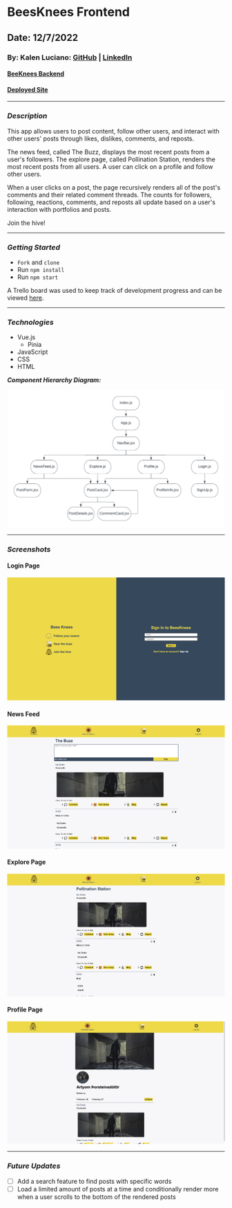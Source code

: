 # BeesKnees Frontend

## Date: 12/7/2022

### By: Kalen Luciano: [GitHub](https://github.com/kalenluciano) | [LinkedIn](https://www.linkedin.com/in/kalenluciano/)

#### [BeeKnees Backend](https://github.com/kalenluciano/bees-knees-backend)

#### [Deployed Site](https://bees-knees-frontend.herokuapp.com)

---

### **_Description_**

This app allows users to post content, follow other users, and interact with other users' posts through likes, dislikes, comments, and reposts.

The news feed, called The Buzz, displays the most recent posts from a user's followers. The explore page, called Pollination Station, renders the most recent posts from all users. A user can click on a profile and follow other users.

When a user clicks on a post, the page recursively renders all of the post's comments and their related comment threads. The counts for followers, following, reactions, comments, and reposts all update based on a user's interaction with portfolios and posts.

Join the hive!

---

### **_Getting Started_**

-   `Fork` and `clone`
-   Run `npm install`
-   Run `npm start`

A Trello board was used to keep track of development progress and can be viewed [here](https://trello.com/b/2omo5oFi/beesknees).

---

### **_Technologies_**

-   Vue.js
    -   Pinia
-   JavaScript
-   CSS
-   HTML

**_Component Hierarchy Diagram:_**

![Component Hierarchy Diagram](./assets/beesknees-component-hierarchy-diagram.png)

---

### **_Screenshots_**

#### Login Page

![Login Page](./assets/login-page.png)

#### News Feed

![News Feed](./assets/news-feed.png)

#### Explore Page

![Explore Page](./assets/pollination-station.png)

#### Profile Page

![Profile Page](./assets/profile-page.png)

---

### **_Future Updates_**

-   [ ] Add a search feature to find posts with specific words
-   [ ] Load a limited amount of posts at a time and conditionally render more when a user scrolls to the bottom of the rendered posts

